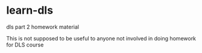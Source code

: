 # learn-dls
dls part 2 homework material

This is not supposed to be useful to anyone not involved in doing homework for DLS course

